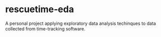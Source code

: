 # rescuetime-eda
A personal project applying exploratory data analysis techinques to data collected from time-tracking software.
